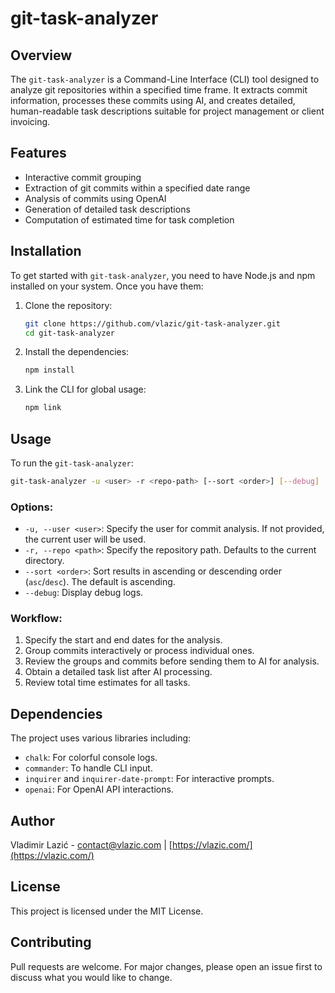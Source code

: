 # git-task-analyzer

## Overview

The `git-task-analyzer` is a Command-Line Interface (CLI) tool designed to analyze git repositories within a specified time frame. It extracts commit information, processes these commits using AI, and creates detailed, human-readable task descriptions suitable for project management or client invoicing.

## Features

- Interactive commit grouping
- Extraction of git commits within a specified date range
- Analysis of commits using OpenAI
- Generation of detailed task descriptions
- Computation of estimated time for task completion

## Installation

To get started with `git-task-analyzer`, you need to have Node.js and npm installed on your system. Once you have them:

1. Clone the repository:

   ```bash
   git clone https://github.com/vlazic/git-task-analyzer.git
   cd git-task-analyzer
   ```

2. Install the dependencies:

   ```bash
   npm install
   ```

3. Link the CLI for global usage:
   ```bash
   npm link
   ```

## Usage

To run the `git-task-analyzer`:

```bash
git-task-analyzer -u <user> -r <repo-path> [--sort <order>] [--debug]
```

### Options:

- `-u, --user <user>`: Specify the user for commit analysis. If not provided, the current user will be used.
- `-r, --repo <path>`: Specify the repository path. Defaults to the current directory.
- `--sort <order>`: Sort results in ascending or descending order (`asc`/`desc`). The default is ascending.
- `--debug`: Display debug logs.

### Workflow:

1. Specify the start and end dates for the analysis.
2. Group commits interactively or process individual ones.
3. Review the groups and commits before sending them to AI for analysis.
4. Obtain a detailed task list after AI processing.
5. Review total time estimates for all tasks.

## Dependencies

The project uses various libraries including:

- `chalk`: For colorful console logs.
- `commander`: To handle CLI input.
- `inquirer` and `inquirer-date-prompt`: For interactive prompts.
- `openai`: For OpenAI API interactions.

## Author

Vladimir Lazić - [contact@vlazic.com](mailto:contact@vlazic.com) | [https://vlazic.com/](https://vlazic.com/)

## License

This project is licensed under the MIT License.

## Contributing

Pull requests are welcome. For major changes, please open an issue first to discuss what you would like to change.
